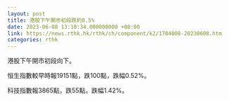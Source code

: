 ```yaml
---
layout: post
title: 港股下午開市初段跌約0.5%
date: 2023-06-08 13:10:34.000000000 +08:00
link: https://news.rthk.hk/rthk/ch/component/k2/1704008-20230608.htm
categories: rthk
---
```


港股下午開市初段向下。

恒生指數較早時報19151點，跌100點，跌幅0.52%。

科技指數報3865點，跌55點，跌幅1.42%。
